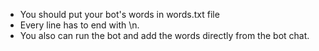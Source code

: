 - You should put your bot's words in words.txt file
- Every line has to end with \n.
- You also can run the bot and add the words directly from the bot chat.
